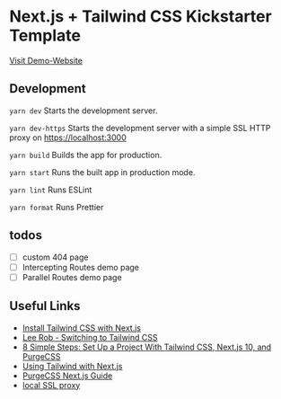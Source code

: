 # Next.js + Tailwind CSS Kickstarter Template

[Visit Demo-Website](https://nextjs-tailwindcss-kickstarter.vercel.app/)

## Development

`yarn dev` Starts the development server.

`yarn dev-https` Starts the development server with a simple SSL HTTP proxy on [https://localhost:3000](https://localhost:3000)

`yarn build` Builds the app for production.

`yarn start` Runs the built app in production mode.

`yarn lint` Runs ESLint

`yarn format` Runs Prettier

## todos

* [ ] custom 404 page
* [ ] Intercepting Routes demo page
* [ ] Parallel Routes demo page

## Useful Links

* [Install Tailwind CSS with Next.js](https://tailwindcss.com/docs/guides/nextjs)
* [Lee Rob - Switching to Tailwind CSS](https://leerob.io/blog/tailwind)
* [8 Simple Steps: Set Up a Project With Tailwind CSS, Next.js 10, and PurgeCSS](https://medium.com/better-programming/8-simple-steps-set-up-a-project-with-tailwind-css-next-js-10-and-purgecss-c44e1104bdf0)
* [Using Tailwind with Next.js](https://sergiodxa.com/articles/next-tailwind)
* [PurgeCSS Next.js Guide](https://purgecss.com/guides/next.html)
* [local SSL proxy](https://www.npmjs.com/package/local-ssl-proxy)
